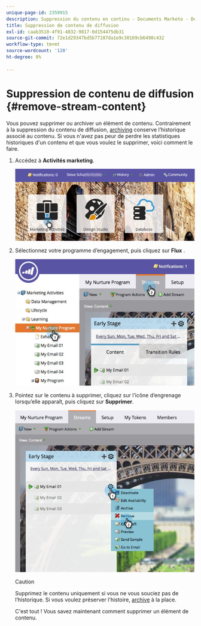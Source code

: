 ```yaml
---
unique-page-id: 2359915
description: Suppression du contenu en continu - Documents Marketo - Documentation du produit
title: Suppression de contenu de diffusion
exl-id: caab3510-4f91-4832-9817-0d154475db31
source-git-commit: 72e1d29347bd5b77107da1e9c30169cb6490c432
workflow-type: tm+mt
source-wordcount: '120'
ht-degree: 0%

---
```


# Suppression de contenu de diffusion {#remove-stream-content}

Vous pouvez supprimer ou archiver un élément de contenu. Contrairement à la suppression du contenu de diffusion, [archiving](/help/marketo/product-docs/email-marketing/drip-nurturing/using-stream-content/archive-and-unarchive-stream-content.md) conserve l’historique associé au contenu. Si vous n&#39;avez pas peur de perdre les statistiques historiques d&#39;un contenu et que vous voulez le supprimer, voici comment le faire.

1. Accédez à **Activités marketing**.

   ![](assets/login-marketing-activities-1.png)

1. Sélectionnez votre programme d’engagement, puis cliquez sur **Flux** .

   ![](assets/cloneasteam-3.jpg)

1. Pointez sur le contenu à supprimer, cliquez sur l’icône d’engrenage lorsqu’elle apparaît, puis cliquez sur **Supprimer**.

   ![](assets/image2014-9-15-17-3a38-3a15.png)

   >[!CAUTION]
   >
   >Supprimez le contenu uniquement si vous ne vous souciez pas de l’historique. Si vous voulez préserver l&#39;histoire, [archive](/help/marketo/product-docs/email-marketing/drip-nurturing/using-stream-content/archive-and-unarchive-stream-content.md) à la place.

   C&#39;est tout ! Vous savez maintenant comment supprimer un élément de contenu.
